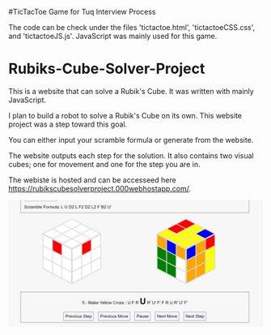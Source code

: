 #TicTacToe Game for Tuq Interview Process

The code can be check under the files 'tictactoe.html', 'tictactoeCSS.css', and 'tictactoeJS.js'.
JavaScript was mainly used for this game.

# Rubiks-Cube-Solver-Project

This is a website that can solve a Rubik's Cube. It was written with mainly JavaScript. 

I plan to build a robot to solve a Rubik's Cube on its own. This website project was a step toward this goal. 

You can either input your scramble formula or generate from the website. 

The website outputs each step for the solution. It also contains two visual cubes; one for movement and one for the step you are in. 

The webiste is hosted and can be accesseed here https://rubikscubesolverproject.000webhostapp.com/.

<img src = "images/cubesExample.jpg" >
